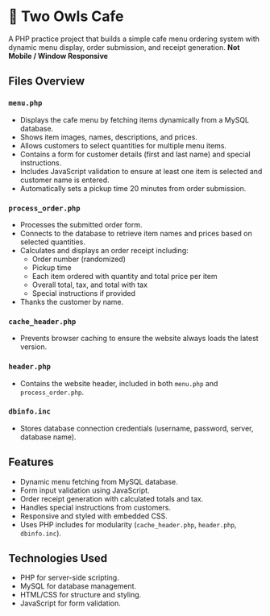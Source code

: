 # 🦉 Two Owls Cafe

A PHP practice project that builds a simple cafe menu ordering system with dynamic menu display, order submission, and receipt generation.
**Not Mobile / Window Responsive**

## Files Overview

### `menu.php`
- Displays the cafe menu by fetching items dynamically from a MySQL database.
- Shows item images, names, descriptions, and prices.
- Allows customers to select quantities for multiple menu items.
- Contains a form for customer details (first and last name) and special instructions.
- Includes JavaScript validation to ensure at least one item is selected and customer name is entered.
- Automatically sets a pickup time 20 minutes from order submission.

### `process_order.php`
- Processes the submitted order form.
- Connects to the database to retrieve item names and prices based on selected quantities.
- Calculates and displays an order receipt including:
  - Order number (randomized)
  - Pickup time
  - Each item ordered with quantity and total price per item
  - Overall total, tax, and total with tax
  - Special instructions if provided
- Thanks the customer by name.

### `cache_header.php`
- Prevents browser caching to ensure the website always loads the latest version.

### `header.php`
- Contains the website header, included in both `menu.php` and `process_order.php`.

### `dbinfo.inc`
- Stores database connection credentials (username, password, server, database name).

## Features
- Dynamic menu fetching from MySQL database.
- Form input validation using JavaScript.
- Order receipt generation with calculated totals and tax.
- Handles special instructions from customers.
- Responsive and styled with embedded CSS.
- Uses PHP includes for modularity (`cache_header.php`, `header.php`, `dbinfo.inc`).

## Technologies Used
- PHP for server-side scripting.
- MySQL for database management.
- HTML/CSS for structure and styling.
- JavaScript for form validation.


